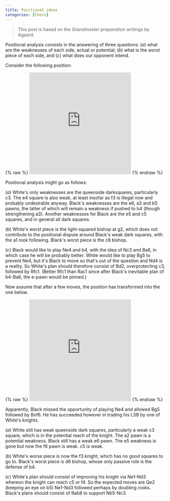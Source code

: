 ```yaml
---
title: Positional ideas 
categories: [Chess]
---
```


> This post is based on the *Grandmaster preparation* writings by Agaard.

Positional analysis consists in the answering of three questions: $(a)$ what are
the weaknesses of each side, actual or potential; $(b)$ what is the worst piece
of each side, and $(c)$ what does our opponent intend. 

Consider the following position:


<div markdown="0">
{% raw %}
<iframe width="320" height="320" src="https://lichess.org/study/embed/WcKABhGP/H4awhrux" frameborder=0></iframe>
{% endraw %}
</div>

Positional analysis might go as follows:

$(a)$ White's only weaknesses are the queenside darksquares, particularly c3.
The e4 square is also weak, at least insofar as f3 is illegal now and probably
undesirable anyway. Black's weaknesses are the e6, a3 and b5 pawns, the latter
of which will remain a weakness if pushed to b4 (though strengthening a3).
Another weaknesses for Black are the e5 and c5 squares, and in general all dark
squares.

$(b)$ White's worst piece is the light-squared bishop at g2, which does not
contribute to the positional dispute around Black's weak dark squares, with the 
a1 rook following. Black's worst piece is the c8 bishop.

$(c)$ Black would like to play Ne4 and b4, with the idea of Nc3 and Ba6, in
which case he will be probably better. White would like to play Bg5 to prevent
Ne4, but it's Black to move so that's out of the question and Nd4 is a reality.
So White's plan should therefore consist of Bd2, overprotecting c3, followed by
Rfc1. (Better Rfc1 than Rac1 since after Black's inevitable plan of b4-Ba6, the
e-pawn would be pinned.)

Now assume that after a few moves, the position has transformed into the one
below.


<div markdown="0">
{% raw %}
<iframe width="320" height="320" src="https://lichess.org/study/embed/WcKABhGP/zmOQBivC" frameborder=0></iframe>
{% endraw %}
</div>

Apparently, Black missed the opportunity of playing Ne4 and allowed Bg5 followed
by Bxf6. He has succeeded however in trading his LSB by one of White's knights. 

$(a)$ White still has weak queenside dark squares, particularly a weak c3
square, which is in the potential reach of the knight. The a2 pawn is a
potential weakness. Black still has a weak e6 pawn. The e5 weakness is gone but
now the f6 pawn is weak. c5 is weak.

$(b)$ White's worse piece is now the f3 knight, which has no good squares to go
to. Black's worst piece is d6 bishop, whose only passive role is the defense of
b4. 

$(c)$ White's plan should consist of improving his knight via Ne1-Nd3 whereon
the knight can reach c5 or f4. So the expected moves are Qe2 (keeping an eye on
b5) Ne1-Nd3 followed perhaps by doubling rooks. Black's plans should consist of
Rab8 to support Nb5-Nc3.
























